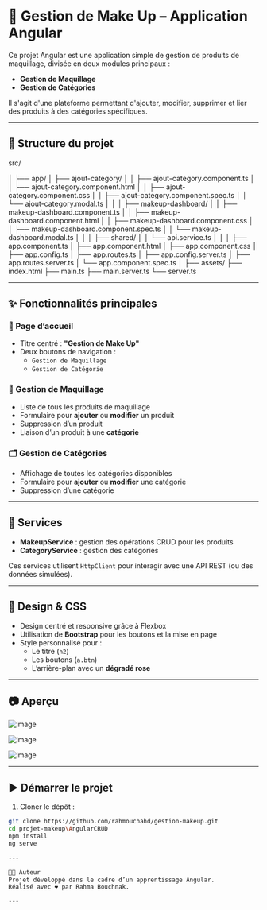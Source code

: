 # 💄 Gestion de Make Up – Application Angular

Ce projet Angular est une application simple de gestion de produits de maquillage, divisée en deux modules principaux :

- **Gestion de Maquillage**
- **Gestion de Catégories**

Il s'agit d'une plateforme permettant d'ajouter, modifier, supprimer et lier des produits à des catégories spécifiques.

---

## 🧭 Structure du projet

src/

│
├── app/
│ ├── ajout-category/
│ │ ├── ajout-category.component.ts
│ │ ├── ajout-category.component.html
│ │ ├── ajout-category.component.css
│ │ ├── ajout-category.component.spec.ts
│ │ └── ajout-category.modal.ts
│ │
│ ├── makeup-dashboard/
│ │ ├── makeup-dashboard.component.ts
│ │ ├── makeup-dashboard.component.html
│ │ ├── makeup-dashboard.component.css
│ │ ├── makeup-dashboard.component.spec.ts
│ │ └── makeup-dashboard.modal.ts
│ │
│ ├── shared/
│ │ └── api.service.ts
│ │
│ ├── app.component.ts
│ ├── app.component.html
│ ├── app.component.css
│ ├── app.config.ts
│ ├── app.routes.ts
│ ├── app.config.server.ts
│ ├── app.routes.server.ts
│ └── app.component.spec.ts
│
├── assets/
├── index.html
├── main.ts
├── main.server.ts
└── server.ts

---

## ✨ Fonctionnalités principales

### 🎨 Page d’accueil
- Titre centré : **"Gestion de Make Up"**
- Deux boutons de navigation :
  - `Gestion de Maquillage`
  - `Gestion de Catégorie`

### 💅 Gestion de Maquillage
- Liste de tous les produits de maquillage
- Formulaire pour **ajouter** ou **modifier** un produit
- Suppression d’un produit
- Liaison d’un produit à une **catégorie**

### 🗂️ Gestion de Catégories
- Affichage de toutes les catégories disponibles
- Formulaire pour **ajouter** ou **modifier** une catégorie
- Suppression d’une catégorie

---

## 🧰 Services

- **MakeupService** : gestion des opérations CRUD pour les produits
- **CategoryService** : gestion des catégories

Ces services utilisent `HttpClient` pour interagir avec une API REST (ou des données simulées).

---

## 🎨 Design & CSS

- Design centré et responsive grâce à Flexbox
- Utilisation de **Bootstrap** pour les boutons et la mise en page
- Style personnalisé pour :
  - Le titre (`h2`)
  - Les boutons (`a.btn`)
  - L’arrière-plan avec un **dégradé rose**

---

## 📷 Aperçu

![image](https://github.com/user-attachments/assets/0cf6bddc-faf8-4ef2-a11d-a41de8f98267)

![image](https://github.com/user-attachments/assets/c2d9c67e-3611-4548-85e7-d9244c572e6a)

![image](https://github.com/user-attachments/assets/29122ab6-e50c-4a60-902e-383296ce136c)

---

## ▶️ Démarrer le projet

1. Cloner le dépôt :
```bash
git clone https://github.com/rahmouchahd/gestion-makeup.git
cd projet-makeup\AngularCRUD
npm install
ng serve

---

👩‍💻 Auteur
Projet développé dans le cadre d’un apprentissage Angular.
Réalisé avec ❤️ par Rahma Bouchnak.

---
